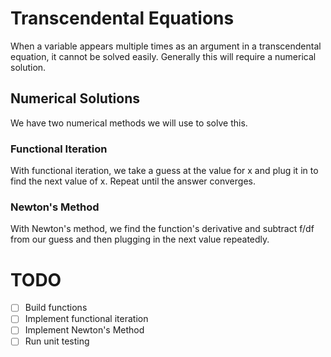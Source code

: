 # Transcendental Equations
When a variable appears multiple times as an argument in a transcendental equation, it cannot be solved easily.
Generally this will require a numerical solution.

## Numerical Solutions
We have two numerical methods we will use to solve this.

### Functional Iteration
With functional iteration, we take a guess at the value for x and plug it in to find the next value of x. Repeat until the answer converges.

### Newton's Method
With Newton's method, we find the function's derivative and subtract f/df from our guess and then plugging in the next value repeatedly.

# TODO
- [ ] Build functions
- [ ] Implement functional iteration
- [ ] Implement Newton's Method
- [ ] Run unit testing
